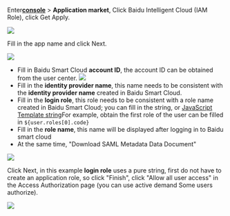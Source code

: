 <IntegrationDetailCard :title="`Create an app in ${$localeConfig.brandName}`">

Enter[**console**](https://console.authing.cn) > **Application market**, Click Baidu Intelligent Cloud (IAM Role), click Get Apply.

![](~@imagesZhCn/integration/baidu-cloud-role-iam/1-1.png)

Fill in the app name and click Next.

![](~@imagesZhCn/integration/baidu-cloud-role-iam/1-2.png)

- Fill in Baidu Smart Cloud **account ID**, the account ID can be obtained from the user center.
  ![](~@imagesZhCn/integration/baidu-cloud-role-iam/1-3.png)
- Fill in the **identity provider name**, this name needs to be consistent with the **identity provider name** created in Baidu Smart Cloud.
- Fill in the **login role**, this role needs to be consistent with a role name created in Baidu Smart Cloud; you can fill in the string, or <a href="https://developer.mozilla.org/zh-CN/docs/Web/JavaScript/Reference/Template_literals" target="_blank">JavaScript Template string</a>For example, obtain the first role of the user can be filled in `${user.roles[0].code}`
- Fill in the **role name**, this name will be displayed after logging in to Baidu smart cloud
- At the same time, "Download SAML Metadata Data Document"

![](~@imagesZhCn/integration/baidu-cloud-role-iam/1-4.png)

Click Next, in this example **login role** uses a pure string, first do not have to create an application role, so click "Finish", click "Allow all user access" in the Access Authorization page (you can use active demand Some users authorize).

![](~@imagesZhCn/integration/baidu-cloud-role-iam/1-5.png)

</IntegrationDetailCard>
